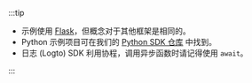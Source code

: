 :::tip

- 示例使用 [Flask](https://flask.palletsprojects.com/en/2.3.x/)，但概念对于其他框架是相同的。
- Python 示例项目可在我们的 [Python SDK 仓库](https://github.com/logto-io/python/tree/master/samples) 中找到。
- 日志 (Logto) SDK 利用协程，调用异步函数时请记得使用 `await`。

:::
